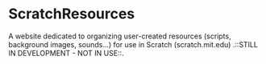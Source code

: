 ScratchResources
================

A website dedicated to organizing user-created resources (scripts, background images, sounds...) for use in Scratch (scratch.mit.edu)
.::STILL IN DEVELOPMENT - NOT IN USE::.
